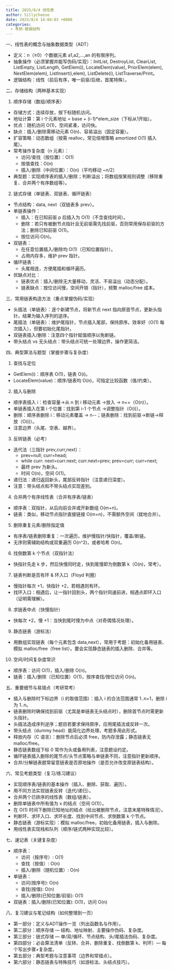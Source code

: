 ```yaml
---
title: 2025/8/4 线性表
author: Sillycheese
date: 2025/8/4 14:04:03 +0800
categories:
  - 考研-数据结构
---
```


一、线性表的概念与抽象数据类型（ADT）

- 定义：n（≥0）个数据元素 a1,a2,…,an 的有限序列。
- 抽象操作（必须掌握并能写伪码/实现）：InitList, DestroyList, ClearList, ListEmpty, ListLength, GetElem(i), LocateElem(value), PriorElem(elem), NextElem(elem), ListInsert(i,elem), ListDelete(i), ListTraverse/Print。
- 逻辑结构：线性（前后有序，唯一前驱/后继，首尾特殊）。

二、存储结构（两种基本实现）

1. 顺序存储（数组/顺序表）

- 存储方式：连续存放，按下标随机访问。
- 地址计算：第 i 个元素地址 = base + (i-1)*elem_size（下标从1开始）。
- 优点：随机访问 O(1)，空间紧凑，访问快。
- 缺点：插入/删除需移动元素 O(n)、容易溢出（固定容量）。
- 扩容策略：动态数组（按需 realloc，常见倍增策略 amortized O(1) 插入尾）。
- 常考操作复杂度（n 元素）：
    - 访问/查找（按位置）：O(1)
    - 按值查找：O(n)
    - 插入/删除（中间位置）：O(n)（平均移动 ~n/2）
- 典型题：实现顺序表的插入/删除；判断溢出；将数组按某规则调整（移除重复、合并两个有序数组等）。

2. 链式存储（单链表、双链表、循环链表）

- 节点结构：data, next（双链表多 prev）。
- 单链表操作：
    - 插入：在已知前驱 p 后插入为 O(1)（不含查找时间）。
    - 删除：若只有被删节点指针且无前驱需先找前驱，否则常用保存前驱的方法；删除已知前驱 O(1)。
    - 按位访问:O(n)。
- 双链表：
    - 在任意位置插入/删除均 O(1)（已知位置指针）。
    - 占用内存多，维护 prev 指针。
- 循环链表：
    - 头尾相连，方便尾插和循环遍历。
- 优缺点对比：
    - 链表优点：插入/删除无大量移动，灵活、不易溢出（动态分配）。
    - 链表缺点：按位访问慢，空间开销（指针），频繁 malloc/free 成本。

三、常用链表构造方法（重点掌握伪码/实现）

- 头插法（单链表）：逐个新建节点，将新节点 next 指向原首节点，更新头指针。结果为输入序列的逆序。
- 尾插法（单链表）：维护尾指针，节点插入尾部，保持原序。效率好（O(1) 每次插入），但要初始化尾指针。
- 双链表插入/删除：注意四个指针赋值顺序以免断链。
- 带头结点 vs 无头结点：带头结点可统一处理边界，操作更简洁。

四、典型算法与题型（掌握步骤与复杂度）

1. 查找与定位

- GetElem(i)：顺序表 O(1)，链表 O(i)。
- LocateElem(value)：顺序/链表均 O(n)，可指定比较函数（值/约束）。

2. 插入与删除

- 顺序表插入 i：检查容量->从 n 到 i 移动元素 ->放入 -> n++（O(n)）。
- 单链表插入在第 i 个位置：找到第 i-1 个节点 ->调整指针（O(i)）。
- 删除：顺序表删除 i：移动元素覆盖 -> n--；链表删除：找到前驱->断链->释放（O(i)）。
- 注意边界（头尾、空表、越界）。

3. 反转链表（必考）

- 迭代法（三指针 prev,curr,next）：
    - prev=null; curr=head;
    - while curr: next=curr.next; curr.next=prev; prev=curr; curr=next;
    - 最终 prev 为新头。
    - 时间 O(n)，空间 O(1)。
- 递归法：递归返回新头，尾部反转指针（注意递归深度）。
- 注意：带头结点和不带头结点实现差别。

4. 合并两个有序线性表（合并有序表/链表）

- 顺序表：双指针，从后向前合并或开新数组 O(m+n)。
- 链表：类似，移动节点指针直接链接 O(m+n)，不需额外空间（就地合并）。

5. 删除重复元素/删除指定值

- 有序表/链表删除重复：一次遍历，维护慢指针/快指针，覆盖/断链。
- 无序则需辅助结构或双重遍历 O(n^2)，或者哈希 O(n)。

6. 找倒数第 k 个节点（双指针法）

- 快指针先走 k 步，然后快慢同时走，快到尾慢即为倒数第 k（O(n)，常考）。

7. 链表判断是否有环 & 环入口（Floyd 判圈）

- 慢指针每次 +1，快指针 +2，若相遇则有环。
- 找环入口：相遇后，让一指针回到头，两个指针同速前进，相遇点即环入口（证明需理解）。

8. 求链表中点（快慢指针）

- 快每次 +2，慢 +1：当快到尾时慢为中点（对奇偶情况处理）。

9. 静态链表（游标法）

- 用数组实现链表（每个元素包含 data,next），常用于考题：初始化备用链表、模拟 malloc/free（free list）。要会实现静态链表的插入删除、合并等。

10. 空间/时间复杂度常识

- 顺序表：访问 O(1)，插入/删除 O(n)。
- 链表：插入/删除（已知位置）O(1)，按序查找/按位访问 O(n)。

五、重要细节与易错点（考研常考）

- 插入与删除时下标边界（i 的取值范围）：插入 i 的合法范围通常 1..n+1，删除 i 为 1..n。
- 链表删除时确保找到前驱（尤其是单链表无头结点时），删除首节点时需更新头指针。
- 头插法造成序列逆序；题目若要求保持原序，应用尾插法或反转一次。
- 带头结点（dummy head）能简化边界处理，考题多用此形式。
- 释放内存（C 语言）：删除节点后必须 free，防内存泄露；静态链表无 malloc/free。
- 静态链表数组下标 0 常作为头或备用列表，注意题设约定。
- 循环链表插入删除的尾节点/头节点策略与单链表不同，注意指针更新顺序。
- 合并/分解链表题常留意链表是否原地操作（是否允许改变原链表结构）。

六、常见考题类型（复习/练习建议）

- 实现顺序表/链表的基本操作（插入、删除、获取、遍历）。
- 用不同方法实现链表反转（迭代/递归）。
- 合并两个已排序的线性表（数组/链表）。
- 删除单链表中所有值为 x 的结点（空间 O(1)）。
- 在 O(1) 时间下删除已知地址的结点（给出被删除节点，注意末尾特殊情况）。
- 判断环、求环入口、求环长度、找到中间节点、求倒数第 k 个节点。
- 静态链表（游标实现）：模拟 malloc/free，初始化备用链表，插入与删除。
- 用线性表实现栈和队列（顺序/链式两种实现比较）。

七、速记表（关键复杂度）

- 顺序表：
    - 访问（按序号）: O(1)
    - 查找（按值）: O(n)
    - 插入/删除（随机位置）: O(n)
- 单链表：
    - 访问(按序号): O(n)
    - 查找(按值): O(n)
    - 插入/删除(已知位置/前驱): O(1)
- 双链表：插入/删除(已知位置): O(1)，访问 O(n)

八、复习建议与笔记结构（如何整理到一页）

- 第一部分：定义与ADT操作一览（列出函数名与作用）。
- 第二部分：顺序存储 — 结构、地址映射、主要操作伪码、复杂度。
- 第三部分：链式存储 — 单/双/循环、节点结构、头/尾插法伪码、复杂度。
- 第四部分：必会算法清单（反转、合并、删除重复、找倒数第 k、判环）— 每个写出步骤+复杂度。
- 第五部分：典型考题与注意事项（边界和常错点）。
- 第六部分：静态链表与特殊技巧（如游标法、头结点技巧）。